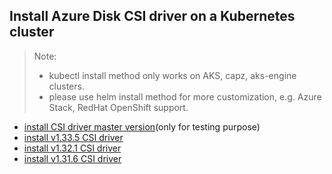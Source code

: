 ## Install Azure Disk CSI driver on a Kubernetes cluster
> Note: 
>  - kubectl install method only works on AKS, capz, aks-engine clusters.
>  - please use helm install method for more customization, e.g. Azure Stack, RedHat OpenShift support.
> 
 - [install CSI driver master version](./install-csi-driver-master.md)(only for testing purpose)
 - [install v1.33.5 CSI driver](./install-csi-driver-v1.33.5.md)
 - [install v1.32.1 CSI driver](./install-csi-driver-v1.32.1.md)
 - [install v1.31.6 CSI driver](./install-csi-driver-v1.31.6.md)
